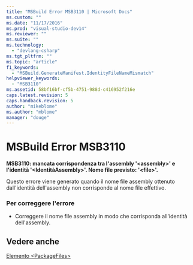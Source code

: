 ```yaml
---
title: "MSBuild Error MSB3110 | Microsoft Docs"
ms.custom: ""
ms.date: "11/17/2016"
ms.prod: "visual-studio-dev14"
ms.reviewer: ""
ms.suite: ""
ms.technology: 
  - "devlang-csharp"
ms.tgt_pltfrm: ""
ms.topic: "article"
f1_keywords: 
  - "MSBuild.GenerateManifest.IdentityFileNameMismatch"
helpviewer_keywords: 
  - "MSB3110"
ms.assetid: 58bf16bf-cf5b-4751-988d-c416952f216e
caps.latest.revision: 5
caps.handback.revision: 5
author: "mikeblome"
ms.author: "mblome"
manager: "douge"
---
```

# MSBuild Error MSB3110
**MSB3110: mancata corrispondenza tra l'assembly '\<assembly\>' e l'identità '\<IdentitàAssembly\>'. Nome file previsto: '\<file\>'.**  
  
 Questo errore viene generato quando il nome file assembly ottenuto dall'identità dell'assembly non corrisponde al nome file effettivo.  
  
### Per correggere l'errore  
  
-   Correggere il nome file assembly in modo che corrisponda all'identità dell'assembly.  
  
## Vedere anche  
 [Elemento \<PackageFiles\>](../deployment/packagefiles-element-bootstrapper.md)